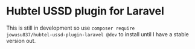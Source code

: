 # Hubtel USSD plugin for Laravel
This is still in development so use <code>composer require jowusu837/hubtel-ussd-plugin-laravel @dev</code> to install until I have a stable version out.
